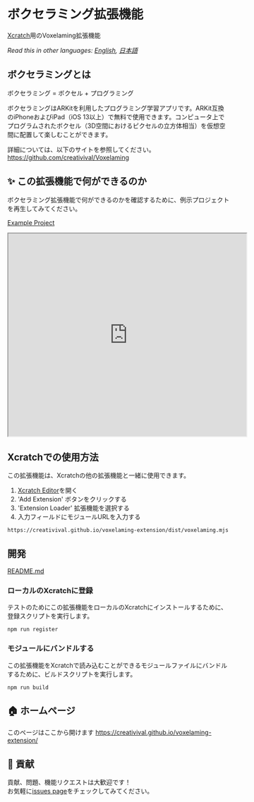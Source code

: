 # ボクセラミング拡張機能

[Xcratch](https://xcratch.github.io/)用のVoxelaming拡張機能

*Read this in other languages: [English](README.en.md), [日本語](README.md)*

## ボクセラミングとは

ボクセラミング = ボクセル + プログラミング

ボクセラミングはARKitを利用したプログラミング学習アプリです。ARKit互換のiPhoneおよびiPad（iOS 13以上）で無料で使用できます。コンピュータ上でプログラムされたボクセル（3D空間におけるピクセルの立方体相当）を仮想空間に配置して楽しむことができます。

詳細については、以下のサイトを参照してください。https://github.com/creativival/Voxelaming

## ✨ この拡張機能で何ができるのか

ボクセラミング拡張機能で何ができるのかを確認するために、例示プロジェクトを再生してみてください。

[Example Project](https://xcratch.github.io/editor/#https://creativival.github.io/voxelaming-extension/projects/example.sb3)

<iframe src="https://xcratch.github.io/editor/player#https://creativival.github.io/voxelaming-extension/projects/example.sb3" width="540px" height="460px"></iframe>

## Xcratchでの使用方法

この拡張機能は、Xcratchの他の拡張機能と一緒に使用できます。
1.  [Xcratch Editor](https://xcratch.github.io/editor)を開く
2. 'Add Extension' ボタンをクリックする
3. 'Extension Loader' 拡張機能を選択する
4. 入力フィールドにモジュールURLを入力する
```
https://creativival.github.io/voxelaming-extension/dist/voxelaming.mjs
```

## 開発

[README.md](README.md)

### ローカルのXcratchに登録

テストのためにこの拡張機能をローカルのXcratchにインストールするために、登録スクリプトを実行します。

```
npm run register
```

### モジュールにバンドルする

この拡張機能をXcratchで読み込むことができるモジュールファイルにバンドルするために、ビルドスクリプトを実行します。

```
npm run build
```

## 🏠 ホームページ

このページはここから開けます https://creativival.github.io/voxelaming-extension/

## 🤝 貢献

貢献、問題、機能リクエストは大歓迎です！<br />お気軽に[issues page](https://github.com/https://creativival/voxelaming-extension/issues)をチェックしてみてください。
